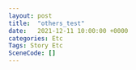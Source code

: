 ```yaml
---
layout: post
title:  "others_test"
date:   2021-12-11 10:00:00 +0000
categories: Etc
Tags: Story Etc
SceneCode: []
---
```

